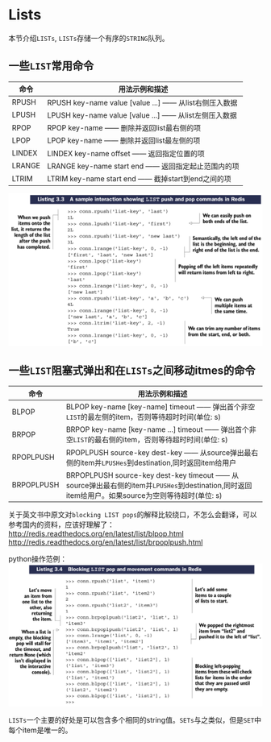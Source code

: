 # Lists

本节介绍``LISTs``, ``LISTs``存储一个有序的``STRING``队列。

## 一些``LIST``常用命令

| 命令 | 用法示例和描述 |
| ---- | -------------- |
| RPUSH | RPUSH key-name value [value ...] —— 从list右侧压入数据 |
| LPUSH | LPUSH key-name value [value ...] —— 从list左侧压入数据 |
| RPOP | RPOP key-name —— 删除并返回list最右侧的项 |
| LPOP | LPOP key-name —— 删除并返回list最左侧的项 |
| LINDEX | LINDEX key-name offset —— 返回指定位置的项 |
| LRANGE | LRANGE key-name start end —— 返回指定起止范围内的项 |
| LTRIM | LTRIM key-name start end —— 截掉start到end之间的项 |

![](images/3.2-1.png)

## 一些``LIST``阻塞式弹出和在``LISTs``之间移动itmes的命令

| 命令 | 用法示例和描述 |
| ---- | -------------- |
| BLPOP | BLPOP key-name [key-name] timeout —— 弹出首个非空``LIST``的最左侧的item，否则等待超时时间(单位: s) |
| BRPOP | BRPOP key-name [key-name ...] timeout —— 弹出首个非空``LIST``的最右侧的item，否则等待超时时间(单位: s) |
| RPOPLPUSH | RPOPLPUSH source-key dest-key —— 从source弹出最右侧的item并``LPUSHes``到destination,同时返回item给用户 |
| BRPOPLPUSH | BRPOPLPUSH source-key dest-key timeout —— 从source弹出最右侧的item并``LPUSHes``到destination,同时返回item给用户。如果source为空则等待超时(单位: s) |

关于英文书中原文对``blocking LIST pops``的解释比较绕口，不怎么会翻译，可以参考国内的资料，应该好理解了： http://redis.readthedocs.org/en/latest/list/blpop.html
http://redis.readthedocs.org/en/latest/list/brpoplpush.html

python操作范例：
![](images/3.2-2.png)

``LISTs``一个主要的好处是可以包含多个相同的string值。``SETs``与之类似，但是``SET``中每个item是唯一的。
